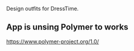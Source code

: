Design outfits for DressTime.

## App is unsing Polymer to works

https://www.polymer-project.org/1.0/

